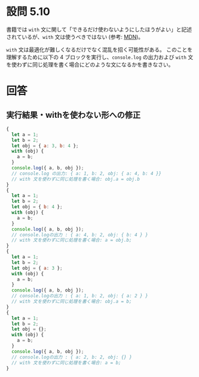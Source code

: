 # 設問 5.10

書籍では `with` 文に関して「できるだけ使わないようにしたほうがよい」と記述されているが、`with` 文は使うべきではない (参考: [MDN](https://developer.mozilla.org/ja/docs/Web/JavaScript/Reference/Statements/with))。

`with` 文は最適化が難しくなるだけでなく混乱を招く可能性がある。
このことを理解するために以下の 4 ブロックを実行し、`console.log` の出力および `with` 文を使わずに同じ処理を書く場合にどのような文になるかを書きなさい。

# 回答
## 実行結果・withを使わない形への修正

```js
{
  let a = 1;
  let b = 2;
  let obj = { a: 3, b: 4 };
  with (obj) {
    a = b;
  }
  console.log({ a, b, obj });
  // console.log の出力: { a: 1, b: 2, obj: { a: 4, b: 4 }}
  // with 文を使わずに同じ処理を書く場合: obj.a = obj.b
}
{
  let a = 1;
  let b = 2;
  let obj = { b: 4 };
  with (obj) {
    a = b;
  }
  console.log({ a, b, obj });
  // console.logの出力 : { a: 4, b: 2, obj: { b: 4 } }
  // with 文を使わずに同じ処理を書く場合: a = obj.b;
}
{
  let a = 1;
  let b = 2;
  let obj = { a: 3 };
  with (obj) {
    a = b;
  }
  console.log({ a, b, obj });
  // console.logの出力 : { a: 1, b: 2, obj: { a: 2 } }
  // with 文を使わずに同じ処理を書く場合: obj.a = b;
}
{
  let a = 1;
  let b = 2;
  let obj = {};
  with (obj) {
    a = b;
  }
  console.log({ a, b, obj });
  // console.logの出力 : { a: 2, b: 2, obj: {} }
  // with 文を使わずに同じ処理を書く場合: a = b;
}
```